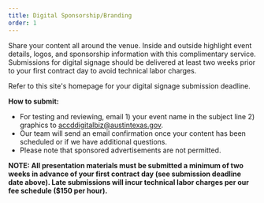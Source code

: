 ```yaml
---
title: Digital Sponsorship/Branding
order: 1
---
```


Share your content all around the venue. Inside and outside highlight event details, logos, and sponsorship information with this complimentary service. Submissions for digital signage should be delivered at least two weeks prior to your first contract day to avoid technical labor charges.

Refer to this site's homepage for your digital signage submission deadline.

**How to submit:**

- For testing and reviewing, email 1) your event name in the subject line 2) graphics to [accddigitalbiz@austintexas.gov](mailto:accddigitalbiz@austintexas.gov).
- Our team will send an email confirmation once your content has been scheduled or if we have additional questions.
- Please note that sponsored advertisements are not permitted.

**NOTE: All presentation materials must be submitted a minimum of two weeks in advance of your first contract day (see submission deadline date above). Late submissions will incur technical labor charges per our fee schedule ($150 per hour).**
